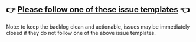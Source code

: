 ## 👉 [Please follow one of these issue templates](https://github.com/facebook/jest/issues/new/choose) 👈

Note: to keep the backlog clean and actionable, issues may be immediately closed
if they do not follow one of the above issue templates.
